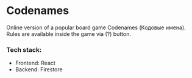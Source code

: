 # Codenames

Online version of a popular board game Codenames (Кодовые имена). Rules are available inside the game via (?) button.

### Tech stack:
- Frontend: React
- Backend: Firestore
